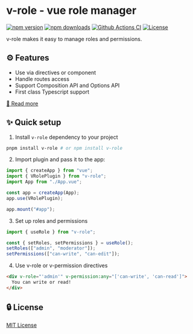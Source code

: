 # v-role - vue role manager

[![npm version][npm-version-src]][npm-version-href]
[![npm downloads][npm-downloads-src]][npm-downloads-href]
[![Github Actions CI][github-actions-ci-src]][github-actions-ci-href]
[![License][license-src]][license-href]

v-role makes it easy to manage roles and permissions.

## ⚙️ Features

- Use via directives or component
- Handle routes access
- Support Composition API and Options API
- First class Typescript support

[📖 Read more](https://grandwin.github.io/v-role/)

## ✨ Quick setup

1. Install `v-role` dependency to your project

```sh
pnpm install v-role # or npm install v-role
```

2. Import plugin and pass it to the app:

```ts
import { createApp } from "vue";
import { VRolePlugin } from "v-role";
import App from "./App.vue";

const app = createApp(App);
app.use(VRolePlugin);

app.mount("#app");
```

3. Set up roles and permissions

```ts
import { useRole } from "v-role";

const { setRoles, setPermissions } = useRole();
setRoles(["admin", "moderator"]);
setPermissions(["can-write", "can-edit"]);
```

4. Use v-role or v-permission directives

```html
<div v-role="'admin'" v-permission:any="['can-write', 'can-read']">
  You can write or read!
</div>
```

## 🔒 License

[MIT License](./LICENSE)

<!-- Badges -->

[npm-version-src]: https://img.shields.io/npm/v/v-role/latest.svg
[npm-version-href]: https://npmjs.com/package/v-role
[npm-downloads-src]: https://img.shields.io/npm/dm/v-role
[npm-downloads-href]: https://npmjs.com/package/v-role
[github-actions-ci-src]: https://github.com/grandwin/v-role/workflows/Deploy/badge.svg
[github-actions-ci-href]: https://github.com/grandwin/v-role/actions?query=workflow%3ADeploy
[license-src]: https://img.shields.io/npm/l/v-role
[license-href]: https://npmjs.com/package/v-role
